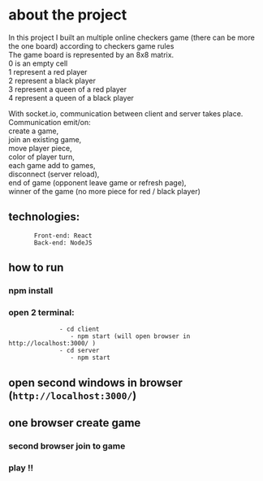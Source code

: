 # about the project 
In this project I built an multiple online checkers game (there can be more the one board) according to checkers game rules  
The game board is represented by an 8x8 matrix.   
0 is an empty cell    
1 represent a red player   
2 represent a black player     
3 represent a queen of a red player     
4 represent a queen of a black player   

With socket.io, communication between client and server takes place.    
Communication emit/on:    
     create a game,    
     join an existing game,    
     move player piece,    
     color of player turn,    
     each game add to games,  
     disconnect (server reload),    
     end of game (opponent leave game or refresh page),  
     winner of the game (no more piece for red / black player)  
     
     
## technologies:    
           Front-end: React    
           Back-end: NodeJS  


## how to run
### npm install  
### open 2 terminal:         
                  - cd client  
                     - npm start (will open browser in http://localhost:3000/ )
                  - cd server  
                     - npm start       
## open second windows in browser (`http://localhost:3000/`)  
## one browser create game    
### second browser join to game  
### play !!
